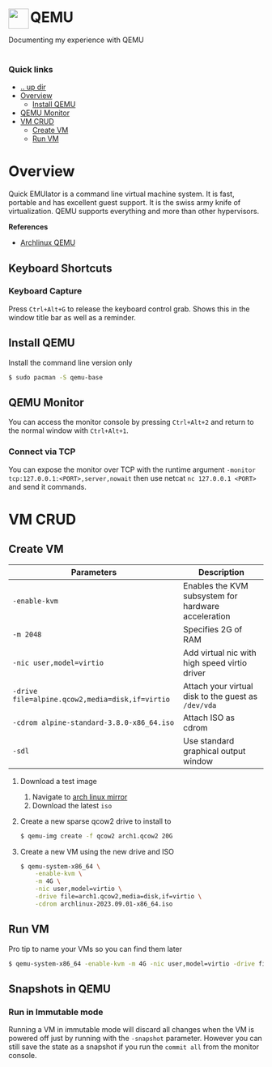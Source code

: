 <img align="left" width="40" height="40" src="../../images/logo_256x256.png">QEMU
====================================================================================================
Documenting my experience with QEMU
<br><br>

### Quick links
* [.. up dir](..)
* [Overview](#overview)
  * [Install QEMU](#install-qemu)
* [QEMU Monitor](#qemu-monitor)
* [VM CRUD](#vm-crud)
  * [Create VM](#create-vm)
  * [Run VM](#run-vm)

# Overview
Quick EMUlator is a command line virtual machine system. It is fast, portable and has excellent guest 
support. It is the swiss army knife of virtualization. QEMU supports everything and more than other 
hypervisors.

**References**
* [Archlinux QEMU](https://wiki.archlinux.org/title/QEMU)

## Keyboard Shortcuts

### Keyboard Capture
Press `Ctrl+Alt+G` to release the keyboard control grab. Shows this in the window title bar as well 
as a reminder.

## Install QEMU
Install the command line version only

```bash
$ sudo pacman -S qemu-base
```

## QEMU Monitor
You can access the monitor console by pressing `Ctrl+Alt+2` and return to the normal window with 
`Ctrl+Alt+1`.

### Connect via TCP
You can expose the monitor over TCP with the runtime argument `-monitor 
tcp:127.0.0.1:<PORT>,server,nowait` then use netcat `nc 127.0.0.1 <PORT>` and send it commands.

# VM CRUD

## Create VM
| Parameters                                      | Description
| ----------------------------------------------- | ---------------------------------------------------
| `-enable-kvm`                                   | Enables the KVM subsystem for hardware acceleration
| `-m 2048`                                       | Specifies 2G of RAM 
| `-nic user,model=virtio`                        | Add virtual nic with high speed virtio driver
| `-drive file=alpine.qcow2,media=disk,if=virtio` | Attach your virtual disk to the guest as `/dev/vda`
| `-cdrom alpine-standard-3.8.0-x86_64.iso`       | Attach ISO as cdrom
| `-sdl`                                          | Use standard graphical output window

1. Download a test image
   1. Navigate to [arch linux mirror](http://mirrors.acm.wpi.edu/archlinux/iso/latest/)
   2. Download the latest `iso`

2. Create a new sparse qcow2 drive to install to
   ```bash
   $ qemu-img create -f qcow2 arch1.qcow2 20G
   ```

3. Create a new VM using the new drive and ISO
   ```bash
   $ qemu-system-x86_64 \
       -enable-kvm \
       -m 4G \
       -nic user,model=virtio \
       -drive file=arch1.qcow2,media=disk,if=virtio \
       -cdrom archlinux-2023.09.01-x86_64.iso
   ```

## Run VM
Pro tip to name your VMs so you can find them later

```bash
$ qemu-system-x86_64 -enable-kvm -m 4G -nic user,model=virtio -drive file=arch1.qcow2,media=disk,if=virtio
```

## Snapshots in QEMU

### Run in Immutable mode
Running a VM in immutable mode will discard all changes when the VM is powered off just by running 
with the `-snapshot` parameter. However you can still save the state as a snapshot if you run the 
`commit all` from the monitor console.

<!-- 
vim: ts=2:sw=2:sts=2
-->
